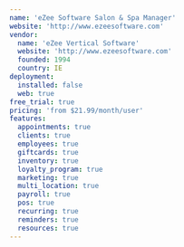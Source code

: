 ```yaml
---
name: 'eZee Software Salon & Spa Manager'
website: 'http://www.ezeesoftware.com'
vendor:
  name: 'eZee Vertical Software'
  website: 'http://www.ezeesoftware.com'
  founded: 1994
  country: IE
deployment:
  installed: false
  web: true
free_trial: true
pricing: 'from $21.99/month/user'
features:
  appointments: true
  clients: true
  employees: true
  giftcards: true
  inventory: true
  loyalty_program: true
  marketing: true
  multi_location: true
  payroll: true
  pos: true
  recurring: true
  reminders: true
  resources: true
---
```


